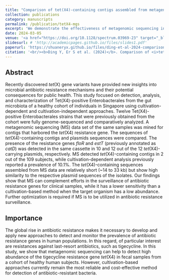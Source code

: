 ```yaml
---
title: "Comparison of tet(X4)-containing contigs assembled from metagenomic sequencing data with plasmid sequences of isolates from a cohort of healthy subjects"
collection: publications
category: manuscripts
permalink: /publication/tetX4-mgs
excerpt: 'We demonstrate the effectiveness of metagenomic sequencing in detecting the tigecycline resistance gene, <i>tet</i>(X4) in faecal samples from a cohort of healthy human subjects. Furthermore, we also discovered a frequently occurring multidrug resistance cassette inclusive of a recently discovered tylosin resistance gene.'
date: 2024-03-05
venue: '<a href="https://doi.org/10.1128/spectrum.03969-23" target="_blank">Microbiology Spectrum</a>'
slidesurl: # 'http://academicpages.github.io/files/slides1.pdf'
paperurl: 'https://shuaneryx.github.io/files/ding-et-al-2024-comparison-of-tet(x4)-containing-contigs-assembled-from-metagenomic-sequencing-data-with-plasmid.pdf'
citation: '<br/><b>Ding Y, Er S et al. (2024)</b>. Comparison of <i>tet</i>(X4)-containing contigs assembled from metagenomic sequencing data with plasmid sequences of isolates from a cohort of healthy subjects. <i>Microbiol Spectr12:e03969-23</i>. https://doi.org/10.1128/spectrum.03969-23'
---
```


Abstract
---
Recently discovered *tet*(X) gene variants have provided new insights into microbial antibiotic resistance mechanisms and their potential consequences for public health. This study focused on detection, analysis, and characterization of Tet(X4)-positive Enterobacterales from the gut microbiota of a healthy cohort of individuals in Singapore using cultivation-dependent and cultivation-independent approaches. Twelve Tet(X4)-positive Enterobacterales strains that were previously obtained from the cohort were fully genome-sequenced and comparatively analyzed. A metagenomic sequencing (MS) data set of the same samples was mined for contigs that harbored the *tet*(X4) resistance gene. The sequences of *tet*(X4)-containing contigs and plasmids sequences were compared. The presence of the resistance genes *floR* and *estT* (previously annotated as *catD*) was detected in the same cassette in 10 and 12 out of the 12 *tet*(X4)-carrying plasmids, respectively. MS detected *tet*(X4)-containing contigs in 2 out of the 109 subjects, while cultivation-dependent analysis previously reported a prevalence of 10.1%. The *tet*(X4)-containing sequences assembled from MS data are relatively short (~14 to 33 kb) but show high similarity to the respective plasmid sequences of the isolates. Our findings show that MS can complement efforts in the surveillance of antibiotic resistance genes for clinical samples, while it has a lower sensitivity than a cultivation-based method when the target organism has a low abundance. Further optimization is required if MS is to be utilized in antibiotic resistance surveillance.

Importance
---
The global rise in antibiotic resistance makes it necessary to develop and apply new approaches to detect and monitor the prevalence of antibiotic resistance genes in human populations. In this regard, of particular interest are resistances against last-resort antibiotics, such as tigecycline. In this study, we show that metagenomic sequencing can help to detect high abundance of the tigecycline resistance gene *tet*(X4) in fecal samples from a cohort of healthy human subjects. However, cultivation-based approaches currently remain the most reliable and cost-effective method for detection of antibiotic-resistant bacteria.